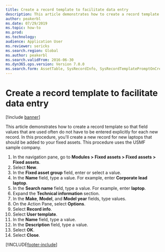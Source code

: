 ```yaml
---
title: Create a record template to facilitate data entry
description: This article demonstrates how to create a record template so that field values that are used often do not have to be entered explicitly for each new record.
author: peakerbl
ms.date: 07/29/2019
ms.topic: how-to
ms.prod: 
ms.technology: 
audience: Application User
ms.reviewer: sericks
ms.search.region: Global
ms.author: peakerbl
ms.search.validFrom: 2016-06-30
ms.dyn365.ops.version: Version 7.0.0
ms.search.form: AssetTable, SysRecordInfo, SysRecordTemplatePromptOnCreate
---
```

# Create a record template to facilitate data entry

[!include [banner](../../includes/banner.md)]

This article demonstrates how to create a record template so that field values that are used often do not have to be entered explicitly for each new record. In this procedure, you'll create a new record for new laptops that should be added to your fixed assets. This procedure uses the USMF sample company.

1. In the navigation pane, go to **Modules > Fixed assets > Fixed assets > Fixed assets**.
2. Select **New**.
3. In the **Fixed asset group** field, enter or select a value.
4. In the **Name** field, type a value. For example, enter **Corporate lead laptop**.  
5. In the **Search name** field, type a value. For example, enter **laptop**.  
6. Expand the **Technical information** section.
7. In the **Make**, **Model**, and **Model year** fields, type values.
8. On the Action Pane, select **Options**.
9. Select **Record info**.
10. Select **User template**.
11. In the **Name** field, type a value.
12. In the **Description** field, type a value.
13. Select **OK**.
14. Select **Close**.



[!INCLUDE[footer-include](../../../../includes/footer-banner.md)]
